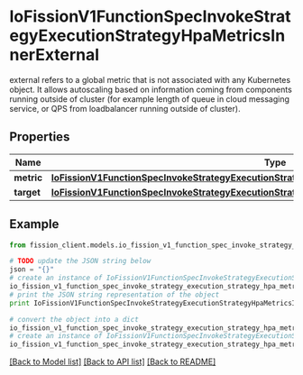 # IoFissionV1FunctionSpecInvokeStrategyExecutionStrategyHpaMetricsInnerExternal

external refers to a global metric that is not associated with any Kubernetes object. It allows autoscaling based on information coming from components running outside of cluster (for example length of queue in cloud messaging service, or QPS from loadbalancer running outside of cluster).

## Properties

Name | Type | Description | Notes
------------ | ------------- | ------------- | -------------
**metric** | [**IoFissionV1FunctionSpecInvokeStrategyExecutionStrategyHpaMetricsInnerExternalMetric**](IoFissionV1FunctionSpecInvokeStrategyExecutionStrategyHpaMetricsInnerExternalMetric.md) |  | 
**target** | [**IoFissionV1FunctionSpecInvokeStrategyExecutionStrategyHpaMetricsInnerContainerResourceTarget**](IoFissionV1FunctionSpecInvokeStrategyExecutionStrategyHpaMetricsInnerContainerResourceTarget.md) |  | 

## Example

```python
from fission_client.models.io_fission_v1_function_spec_invoke_strategy_execution_strategy_hpa_metrics_inner_external import IoFissionV1FunctionSpecInvokeStrategyExecutionStrategyHpaMetricsInnerExternal

# TODO update the JSON string below
json = "{}"
# create an instance of IoFissionV1FunctionSpecInvokeStrategyExecutionStrategyHpaMetricsInnerExternal from a JSON string
io_fission_v1_function_spec_invoke_strategy_execution_strategy_hpa_metrics_inner_external_instance = IoFissionV1FunctionSpecInvokeStrategyExecutionStrategyHpaMetricsInnerExternal.from_json(json)
# print the JSON string representation of the object
print IoFissionV1FunctionSpecInvokeStrategyExecutionStrategyHpaMetricsInnerExternal.to_json()

# convert the object into a dict
io_fission_v1_function_spec_invoke_strategy_execution_strategy_hpa_metrics_inner_external_dict = io_fission_v1_function_spec_invoke_strategy_execution_strategy_hpa_metrics_inner_external_instance.to_dict()
# create an instance of IoFissionV1FunctionSpecInvokeStrategyExecutionStrategyHpaMetricsInnerExternal from a dict
io_fission_v1_function_spec_invoke_strategy_execution_strategy_hpa_metrics_inner_external_form_dict = io_fission_v1_function_spec_invoke_strategy_execution_strategy_hpa_metrics_inner_external.from_dict(io_fission_v1_function_spec_invoke_strategy_execution_strategy_hpa_metrics_inner_external_dict)
```
[[Back to Model list]](../README.md#documentation-for-models) [[Back to API list]](../README.md#documentation-for-api-endpoints) [[Back to README]](../README.md)


